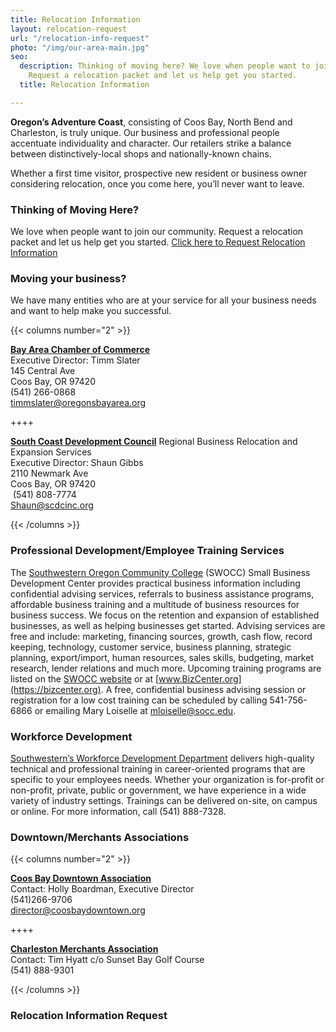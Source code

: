 ```yaml
---
title: Relocation Information
layout: relocation-request
url: "/relocation-info-request"
photo: "/img/our-area-main.jpg"
seo:
  description: Thinking of moving here? We love when people want to join our community.
    Request a relocation packet and let us help get you started.
  title: Relocation Information

---
```

**Oregon’s Adventure Coast**, consisting of Coos Bay, North Bend and Charleston, is truly unique. Our business and professional people accentuate individuality and character. Our retailers strike a balance between distinctively-local shops and nationally-known chains.

Whether a first time visitor, prospective new resident or business owner considering relocation, once you come here, you’ll never want to leave.

### Thinking of Moving Here?

We love when people want to join our community. Request a relocation packet and let us help get you started. [Click here to Request Relocation Information](#relocationform)

### Moving your business?

We have many entities who are at your service for all your business needs and want to help make you successful.

{{< columns number="2" >}}

[**Bay Area Chamber of Commerce**](http://coosbaynorthbendcharlestonchamber.com)  
Executive Director: Timm Slater  
145 Central Ave  
Coos Bay, OR 97420  
(541) 266-0868  
[timmslater@oregonsbayarea.org](mailto:timmslater@oregonsbayarea.org)

\++++

[**South Coast Development Council**](https://www.scdcinc.org)
Regional Business Relocation and Expansion Services   
Executive Director: Shaun Gibbs   
2110 Newmark Ave   
Coos Bay, OR 97420  
 (541) 808-7774  
[Shaun@scdcinc.org](mailto:Shaun@scdcinc.org)

{{< /columns >}}

### Professional Development/Employee Training Services

The [Southwestern Oregon Community College](https://www.socc.edu) (SWOCC) Small Business Development Center provides practical business information including confidential advising services, referrals to business assistance programs, affordable business training and a multitude of business resources for business success.  We focus on the retention and expansion of established businesses, as well as helping businesses get started.  Advising services are free and include: marketing, financing sources, growth, cash flow, record keeping, technology, customer service, business planning, strategic planning, export/import, human resources, sales skills, budgeting, market research, lender relations and much more.  Upcoming training programs are listed on the [SWOCC website](https://www.socc.edu) or at [www.BizCenter.org](https://bizcenter.org).  A free, confidential business advising session or registration for a low cost training can be scheduled by calling 541-756-6866 or emailing Mary Loiselle at [mloiselle@socc.edu](mailto:mloiselle@socc.edu).

### Workforce Development

[Southwestern’s Workforce Development Department](https://www.socc.edu) delivers high-quality technical and professional training in career-oriented programs that are specific to your employees needs. Whether your organization is for-profit or non-profit, private, public or government, we have experience in a wide variety of industry settings. Trainings can be delivered on-site, on campus or online. For more information, call (541) 888-7328.

### Downtown/Merchants Associations

{{< columns number="2" >}}

[**Coos Bay Downtown Association**](http://coosbaydowntown.org)  
Contact: Holly Boardman, Executive Director  
(541)266-9706  
[director@coosbaydowntown.org](mailto:director@coosbaydowntown.org)

\++++

[**Charleston Merchants Association**](https://charlestonoregonmerchants.com)  
Contact: Tim Hyatt c/o Sunset Bay Golf Course  
(541) 888-9301

{{< /columns >}}

<a name="relocationform"></a>

### Relocation Information Request

<script type="text/javascript" src="https://form.jotform.com/jsform/83167269356164"></script>